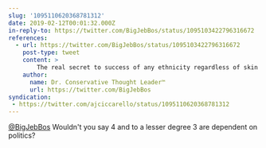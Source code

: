 ```yaml
---
slug: '1095110620368781312'
date: 2019-02-12T00:01:32.000Z
in-reply-to: https://twitter.com/BigJebBos/status/1095103422796316672
references:
  - url: https://twitter.com/BigJebBos/status/1095103422796316672
    post-type: tweet
    content: >
        The real secret to success of any ethnicity regardless of skin color isn’t found in politics. It’s these 4 things:<br>1. Hard work<br>2. Frugality<br>3. Emphasis on education <br>4. A country that protects property rights<br><br>That’s it.
    author:
      name: Dr. Conservative Thought Leader™️
      url: https://twitter.com/BigJebBos
syndication:
 - https://twitter.com/ajciccarello/status/1095110620368781312
---
```


[@BigJebBos](https://twitter.com/BigJebBos) Wouldn't you say 4 and to a lesser degree 3 are dependent on politics?
